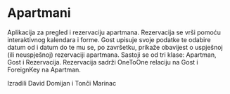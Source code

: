 # Apartmani
Aplikacija za pregled i rezervaciju apartmana. Rezervacija se vrši pomoću interaktivnog kalendara i forme. Gost upisuje svoje podatke te odabire datum od i datum do te mu se, po završetku, prikaže obavijest o uspješnoj (ili neuspješnoj) rezervaciji apartmana. Sastoji se od tri klase: Apartman, Gost i Rezervacija. Rezervacija sadrži OneToOne relaciju na Gost i ForeignKey na Apartman.

Izradili David Domijan i Tonči Marinac
